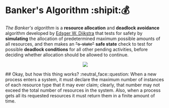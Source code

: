 # Banker's Algorithm :shipit::moneybag:
*The Banker's algorithm* is a **resource allocation** and **deadlock avoidance** algorithm developed by [Edsger W. Dijkstra](https://en.wikipedia.org/wiki/Edsger_W._Dijkstra) that tests for safety by **simulating** the allocation of predetermined maximum possible amounts of all resources, and then makes an ~~"s-state"~~ **safe state** check to test for possible **deadlock conditions** for all other pending activities, before deciding whether allocation should be allowed to continue.
<p align="center"><img src="https://www.thecrazyprogrammer.com/wp-content/uploads/2016/07/Banker%E2%80%99s-Algorithm-in-C.jpg"></p>
## Okay, but how this thing works? :neutral_face::question:
When a new process enters a system, it must declare the maximum number of instances of each resource type that it may ever claim; clearly, that number may not exceed the total number of resources in the system. Also, when a process gets all its requested resources it must return them in a finite amount of time.
